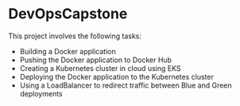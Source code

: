 # DevOpsCapstone

This project involves the following tasks:
  - Building a Docker application
  - Pushing the Docker application to Docker Hub
  - Creating a Kubernetes cluster in cloud using EKS
  - Deploying the Docker application to the Kubernetes cluster
  - Using a LoadBalancer to redirect traffic between Blue and Green deployments
